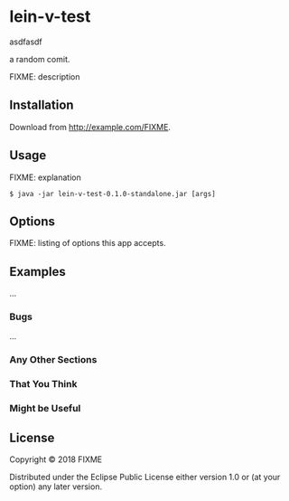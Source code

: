 # lein-v-test
asdfasdf

a random comit. 

FIXME: description

## Installation

Download from http://example.com/FIXME.

## Usage

FIXME: explanation

    $ java -jar lein-v-test-0.1.0-standalone.jar [args]

## Options

FIXME: listing of options this app accepts.

## Examples

...

### Bugs

...

### Any Other Sections
### That You Think
### Might be Useful

## License

Copyright © 2018 FIXME

Distributed under the Eclipse Public License either version 1.0 or (at
your option) any later version.

